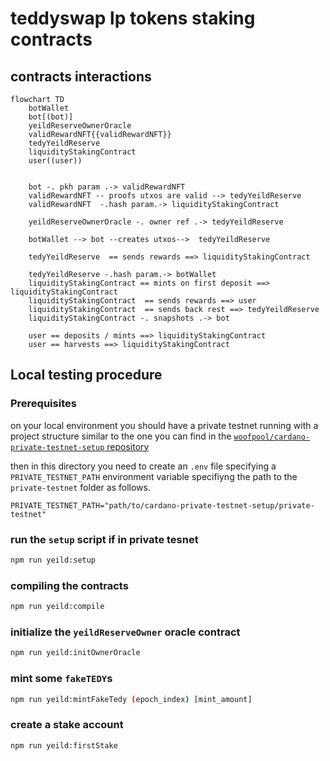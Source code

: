 # teddyswap lp tokens staking contracts


## contracts interactions 

```mermaid
flowchart TD
    botWallet
    bot[(bot)]
    yeildReserveOwnerOracle
    validRewardNFT{{validRewardNFT}}
    tedyYeildReserve
    liquidityStakingContract
    user((user))


    bot -. pkh param .-> validRewardNFT
    validRewardNFT -- proofs utxos are valid --> tedyYeildReserve
    validRewardNFT  -.hash param.-> liquidityStakingContract

    yeildReserveOwnerOracle -. owner ref .-> tedyYeildReserve
    
    botWallet --> bot --creates utxos-->  tedyYeildReserve
    
    tedyYeildReserve  == sends rewards ==> liquidityStakingContract

    tedyYeildReserve -.hash param.-> botWallet
    liquidityStakingContract == mints on first deposit ==> liquidityStakingContract
    liquidityStakingContract  == sends rewards ==> user
    liquidityStakingContract  == sends back rest ==> tedyYeildReserve
    liquidityStakingContract -. snapshots .-> bot

    user == deposits / mints ==> liquidityStakingContract
    user == harvests ==> liquidityStakingContract
```

## Local testing procedure

### Prerequisites

on your local environment you should have a private testnet running with a project structure similar to the one you can find in the [`woofpool/cardano-private-testnet-setup` repository](https://github.com/woofpool/cardano-private-testnet-setup)

then in this directory you need to create an `.env` file specifying a `PRIVATE_TESTNET_PATH` environment variable specifiyng the path to the `private-testnet` folder as follows.
```
PRIVATE_TESTNET_PATH="path/to/cardano-private-testnet-setup/private-testnet"
```

### run the `setup` script if in private tesnet

```bash
npm run yeild:setup
```

### compiling the contracts

```bash
npm run yeild:compile
```

### initialize the `yeildReserveOwner` oracle contract

```bash
npm run yeild:initOwnerOracle
```

### mint some `fakeTEDY`s

```bash
npm run yeild:mintFakeTedy (epoch_index) [mint_amount]
```

### create a stake account

```bash
npm run yeild:firstStake
```